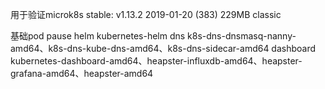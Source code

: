 用于验证microk8s
stable:         v1.13.2  2019-01-20 (383) 229MB classic

基础pod pause
helm kubernetes-helm
dns k8s-dns-dnsmasq-nanny-amd64、k8s-dns-kube-dns-amd64、k8s-dns-sidecar-amd64
dashboard kubernetes-dashboard-amd64、heapster-influxdb-amd64、heapster-grafana-amd64、heapster-amd64
